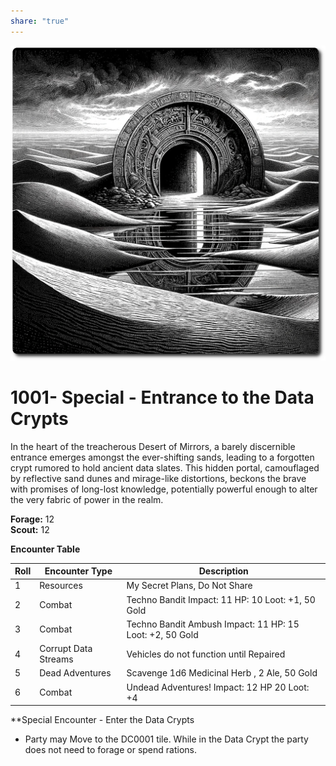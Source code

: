 ```yaml
---
share: "true"
---
```


![data-crypts](./adventures/Techno-Bandits-of-Turing-Wood/data-crypts.png)  
  
# 1001- Special - Entrance to the Data Crypts  
  
In the heart of the treacherous Desert of Mirrors, a barely discernible entrance emerges amongst the ever-shifting sands, leading to a forgotten crypt rumored to hold ancient data slates. This hidden portal, camouflaged by reflective sand dunes and mirage-like distortions, beckons the brave with promises of long-lost knowledge, potentially powerful enough to alter the very fabric of power in the realm.  
  
**Forage:** 12  
**Scout:** 12  
  
**Encounter Table**  
  
| Roll | Encounter Type | Description |  
| ---- | ---- | ---- |  
| 1 | Resources | My Secret Plans, Do Not Share |  
| 2 | Combat | Techno Bandit Impact: 11 HP: 10 Loot: +1, 50 Gold |  
| 3 | Combat | Techno Bandit Ambush Impact: 11 HP: 15 Loot: +2, 50 Gold |  
| 4 | Corrupt Data Streams | Vehicles do not function until Repaired |  
| 5 | Dead Adventures | Scavenge 1d6 Medicinal Herb , 2 Ale, 50 Gold |  
| 6 | Combat | Undead Adventures! Impact: 12 HP 20 Loot: +4 |  
  
**Special Encounter - Enter the Data Crypts  
  
- Party may Move to the DC0001 tile. While in the Data Crypt the party does not need to forage or spend rations.